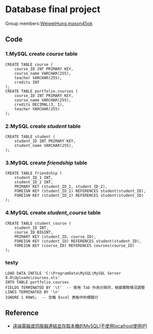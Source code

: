 # Database final project
Group members:[WeiweiHung](https://github.com/WeiweiHung),[mason45ok](https://github.com/mason45ok)
## Code  
### 1.MySQL create *course* table
```
CREATE TABLE course (
    course_ID INT PRIMARY KEY,
    course_name VARCHAR(255),
    teacher VARCHAR(255),
    credits INT
);
CREATE TABLE portfolio.courses (
    course_ID INT PRIMARY KEY,
    course_name VARCHAR(255),
    credits DECIMAL(3, 1),
    teacher VARCHAR(255)
);
```
### 2.MySQL create *student* table
```
CREATE TABLE student (
    student_ID INT PRIMARY KEY,
    student_name VARCHAR(255),
);
```
### 3.MySQL create *friendship* table  
```
CREATE TABLE friendship (
    student_ID_1 INT,
    student_ID_2 INT,
    PRIMARY KEY (student_ID_1, student_ID_2),
    FOREIGN KEY (student_ID_1) REFERENCES student(student_ID),
    FOREIGN KEY (student_ID_2) REFERENCES student(student_ID)
);
```
### 4.MySQL create *student_course* table  
```
CREATE TABLE student_course (
    student_ID INT,
    course_ID BIGINT,
    PRIMARY KEY (student_ID, course_ID),
    FOREIGN KEY (student_ID) REFERENCES student(student_ID),
    FOREIGN KEY (course_ID) REFERENCES courses(course_ID)
);
```
### testy
```
LOAD DATA INFILE 'C:\ProgramData\MySQL\MySQL Server 8.0\Uploads\courses.xls'
INTO TABLE portfolio.courses
FIELDS TERMINATED BY '\t'  -- 使用 Tab 作為分隔符，根據實際情況調整
LINES TERMINATED BY '\n'
IGNORE 1 ROWS;  -- 忽略 Excel 表格中的標題行
```
## Reference
+ [遠端電腦或伺服器連結並存取本機的MySQL(不使用localhost使用IP)](https://evacyl52201.pixnet.net/blog/post/38835291)
